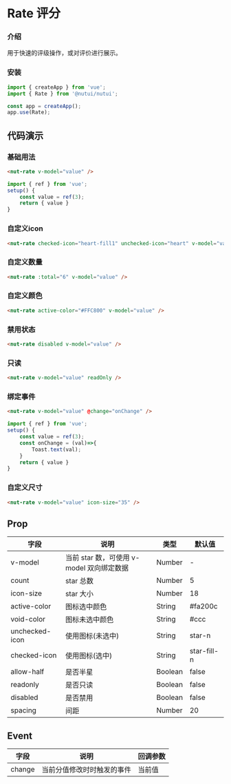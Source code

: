 # Rate 评分

### 介绍

用于快速的评级操作，或对评价进行展示。

### 安装

``` javascript
import { createApp } from 'vue';
import { Rate } from '@nutui/nutui';

const app = createApp();
app.use(Rate);
```

## 代码演示

### 基础用法

``` html
<nut-rate v-model="value" />
```

``` javascript
import { ref } from 'vue';
setup() {
    const value = ref(3);
    return { value }
}
```

### 自定义icon

``` html
<nut-rate checked-icon="heart-fill1" unchecked-icon="heart" v-model="value" />
```

### 自定义数量

``` html
<nut-rate :total="6" v-model="value" />
```

### 自定义颜色

``` html
<nut-rate active-color="#FFC800" v-model="value" />
```

### 禁用状态

``` html
<nut-rate disabled v-model="value" />
```

### 只读

``` html
<nut-rate v-model="value" readOnly />
```
### 绑定事件

``` html
<nut-rate v-model="value" @change="onChange" />
```
``` javascript
import { ref } from 'vue';
setup() {
    const value = ref(3);
    const onChange = (val)=>{
        Toast.text(val);
    }
    return { value }
}
```
### 自定义尺寸

``` html
<nut-rate v-model="value" icon-size="35" />
```



## Prop

| 字段           | 说明                                      | 类型    | 默认值      |
|----------------|-------------------------------------------|---------|-------------|
| v-model        | 当前 star 数，可使用 v-model 双向绑定数据 | Number  | -           |
| count          | star 总数                                 | Number  | 5           |
| icon-size      | star 大小                                 | Number  | 18          |
| active-color   | 图标选中颜色                              | String  | #fa200c     |
| void-color     | 图标未选中颜色                            | String  | #ccc        |
| unchecked-icon | 使用图标(未选中)                          | String  | star-n      |
| checked-icon   | 使用图标(选中)                            | String  | star-fill-n |
| allow-half     | 是否半星                                  | Boolean | false       |
| readonly       | 是否只读                                  | Boolean | false       |
| disabled       | 是否禁用                                  | Boolean | false       |
| spacing        | 间距                                      | Number  | 20          |

## Event
| 字段   | 说明                       | 回调参数 |
|--------|----------------------------|----------|
| change | 当前分值修改时时触发的事件 | 当前值   |